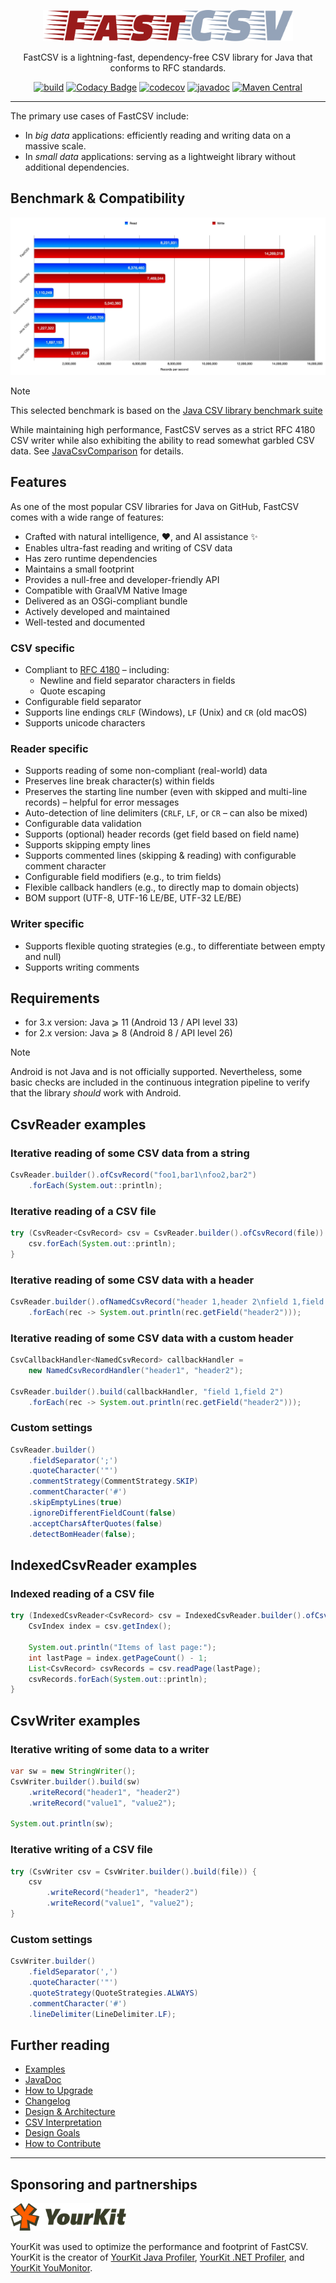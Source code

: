 <p align="center">
  <img src="fastcsv.svg" width="400" height="50" alt="FastCSV">
</p>

<p align="center">
  FastCSV is a lightning-fast, dependency-free CSV library for Java that conforms to RFC standards.
</p>

<p align="center">
  <a href="https://github.com/osiegmar/FastCSV/actions/workflows/build.yml"><img src="https://github.com/osiegmar/FastCSV/actions/workflows/build.yml/badge.svg?branch=main" alt="build"></a>
  <a href="https://app.codacy.com/gh/osiegmar/FastCSV/dashboard?utm_source=gh&utm_medium=referral&utm_content=&utm_campaign=Badge_grade"><img src="https://app.codacy.com/project/badge/Grade/7270301676d6463bad9dd1fe23429942" alt="Codacy Badge"></a>
  <a href="https://codecov.io/gh/osiegmar/FastCSV"><img src="https://codecov.io/gh/osiegmar/FastCSV/branch/main/graph/badge.svg?token=WIWkv7HUyk" alt="codecov"></a>
  <a href="https://javadoc.io/doc/de.siegmar/fastcsv"><img src="https://javadoc.io/badge2/de.siegmar/fastcsv/javadoc.svg" alt="javadoc"></a>
  <a href="https://central.sonatype.com/artifact/de.siegmar/fastcsv"><img src="https://img.shields.io/maven-central/v/de.siegmar/fastcsv" alt="Maven Central"></a>
</p>

------

The primary use cases of FastCSV include:

- In *big data* applications: efficiently reading and writing data on a massive scale.
- In *small data* applications: serving as a lightweight library without additional dependencies.

## Benchmark & Compatibility

![Benchmark](benchmark.webp "Benchmark")

> [!NOTE]
> This selected benchmark is based on the [Java CSV library benchmark suite](https://github.com/osiegmar/JavaCsvBenchmarkSuite)

While maintaining high performance, FastCSV serves as a strict RFC 4180 CSV writer while
also exhibiting the ability to read somewhat garbled CSV data.
See [JavaCsvComparison](https://github.com/osiegmar/JavaCsvComparison) for details.

## Features

As one of the most popular CSV libraries for Java on GitHub, FastCSV comes with a wide range of features:

- Crafted with natural intelligence, :heart:, and AI assistance :sparkles:
- Enables ultra-fast reading and writing of CSV data
- Has zero runtime dependencies
- Maintains a small footprint
- Provides a null-free and developer-friendly API
- Compatible with GraalVM Native Image
- Delivered as an OSGi-compliant bundle
- Actively developed and maintained
- Well-tested and documented

### CSV specific

- Compliant to [RFC 4180](https://tools.ietf.org/html/rfc4180) – including:
    - Newline and field separator characters in fields
    - Quote escaping
- Configurable field separator
- Supports line endings `CRLF` (Windows), `LF` (Unix) and `CR` (old macOS)
- Supports unicode characters

### Reader specific

- Supports reading of some non-compliant (real-world) data
- Preserves line break character(s) within fields
- Preserves the starting line number (even with skipped and multi-line records) – helpful for error messages
- Auto-detection of line delimiters (`CRLF`, `LF`, or `CR` – can also be mixed)
- Configurable data validation
- Supports (optional) header records (get field based on field name)
- Supports skipping empty lines
- Supports commented lines (skipping & reading) with configurable comment character
- Configurable field modifiers (e.g., to trim fields)
- Flexible callback handlers (e.g., to directly map to domain objects)
- BOM support (UTF-8, UTF-16 LE/BE, UTF-32 LE/BE)

### Writer specific

- Supports flexible quoting strategies (e.g., to differentiate between empty and null)
- Supports writing comments

## Requirements

- for 3.x version: Java ⩾ 11 (Android 13 / API level 33)
- for 2.x version: Java ⩾ 8 (Android 8 / API level 26)

> [!NOTE]
> Android is not Java and is not officially supported.
> Nevertheless, some basic checks are included in the continuous integration pipeline to
> verify that the library *should* work with Android.

## CsvReader examples

### Iterative reading of some CSV data from a string

```java
CsvReader.builder().ofCsvRecord("foo1,bar1\nfoo2,bar2")
    .forEach(System.out::println);
```

### Iterative reading of a CSV file

```java
try (CsvReader<CsvRecord> csv = CsvReader.builder().ofCsvRecord(file)) {
    csv.forEach(System.out::println);
}
```

### Iterative reading of some CSV data with a header

```java
CsvReader.builder().ofNamedCsvRecord("header 1,header 2\nfield 1,field 2")
    .forEach(rec -> System.out.println(rec.getField("header2")));
```

### Iterative reading of some CSV data with a custom header

```java
CsvCallbackHandler<NamedCsvRecord> callbackHandler =
    new NamedCsvRecordHandler("header1", "header2");

CsvReader.builder().build(callbackHandler, "field 1,field 2")
    .forEach(rec -> System.out.println(rec.getField("header2")));
```

### Custom settings

```java
CsvReader.builder()
    .fieldSeparator(';')
    .quoteCharacter('"')
    .commentStrategy(CommentStrategy.SKIP)
    .commentCharacter('#')
    .skipEmptyLines(true)
    .ignoreDifferentFieldCount(false)
    .acceptCharsAfterQuotes(false)
    .detectBomHeader(false);
```

## IndexedCsvReader examples

### Indexed reading of a CSV file

```java
try (IndexedCsvReader<CsvRecord> csv = IndexedCsvReader.builder().ofCsvRecord(file)) {
    CsvIndex index = csv.getIndex();

    System.out.println("Items of last page:");
    int lastPage = index.getPageCount() - 1;
    List<CsvRecord> csvRecords = csv.readPage(lastPage);
    csvRecords.forEach(System.out::println);
}
```

## CsvWriter examples

### Iterative writing of some data to a writer

```java
var sw = new StringWriter();
CsvWriter.builder().build(sw)
    .writeRecord("header1", "header2")
    .writeRecord("value1", "value2");

System.out.println(sw);
```

### Iterative writing of a CSV file

```java
try (CsvWriter csv = CsvWriter.builder().build(file)) {
    csv
        .writeRecord("header1", "header2")
        .writeRecord("value1", "value2");
}
```

### Custom settings

```java
CsvWriter.builder()
    .fieldSeparator(',')
    .quoteCharacter('"')
    .quoteStrategy(QuoteStrategies.ALWAYS)
    .commentCharacter('#')
    .lineDelimiter(LineDelimiter.LF);
```

## Further reading

- [Examples](example/src/main/java/example)
- [JavaDoc](https://javadoc.io/doc/de.siegmar/fastcsv)
- [How to Upgrade](UPGRADING.md)
- [Changelog](CHANGELOG.md)
- [Design & Architecture](doc/architecture.md)
- [CSV Interpretation](doc/interpretation.md)
- [Design Goals](doc/goals.md)
- [How to Contribute](.github/CONTRIBUTING.md)

---

## Sponsoring and partnerships

<img src="yklogo.svg" width="185" height="44" alt="FastCSV">

YourKit was used to optimize the performance and footprint of FastCSV.
YourKit is the creator of <a href="https://www.yourkit.com/java/profiler/">YourKit Java Profiler</a>,
<a href="https://www.yourkit.com/.net/profiler/">YourKit .NET Profiler</a>,
and <a href="https://www.yourkit.com/youmonitor/">YourKit YouMonitor</a>.
